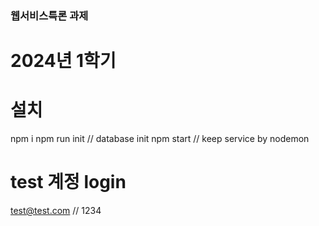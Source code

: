 ### 웹서비스특론 과제
# 2024년 1학기

# 설치
npm i
npm run init // database init
npm start // keep service by nodemon

# test 계정 login
test@test.com // 1234
